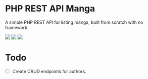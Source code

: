 # PHP REST API Manga
 A simple PHP REST API for listing manga, built from scratch with no framework. 

![](https://i.imgur.com/ooxALCz.gif)
![](https://i.imgur.com/uOEek3M.gif)
![](https://i.imgur.com/gUkdErL.gif)


# Todo
- [ ] Create CRUD endpoints for authors.
